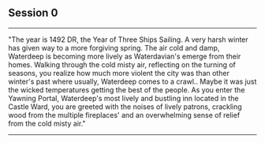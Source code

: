 ## Session 0
***
"The year is 1492 DR, the Year of Three Ships Sailing. A very harsh winter has given way to a more forgiving spring.  The air cold and damp, Waterdeep is becoming more lively as Waterdavian's emerge from their homes.  Walking through the cold misty air, reflecting on the turning of seasons, you realize how much more violent the city was than other winter's past where usually, Waterdeep comes to a crawl.. Maybe it was just the wicked temperatures getting the best of the people.  As you enter the Yawning Portal, Waterdeep's most lively and bustling inn located in the Castle Ward, you are greeted with the noises of lively patrons, crackling wood from the multiple fireplaces' and an overwhelming sense of relief from the cold misty air."
***

